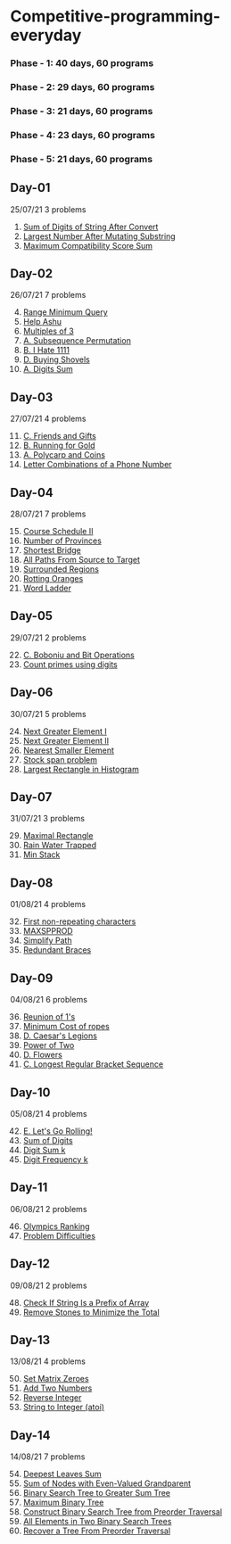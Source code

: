 # Competitive-programming-everyday
### Phase - 1: 40 days, 60 programs
### Phase - 2: 29 days, 60 programs
### Phase - 3: 21 days, 60 programs
### Phase - 4: 23 days, 60 programs
### Phase - 5: 21 days, 60 programs

## Day-01
25/07/21
3 problems

1. [Sum of Digits of String After Convert](https://leetcode.com/contest/weekly-contest-251/problems/sum-of-digits-of-string-after-convert/)
2. [Largest Number After Mutating Substring](https://leetcode.com/contest/weekly-contest-251/problems/largest-number-after-mutating-substring/)
3. [Maximum Compatibility Score Sum](https://leetcode.com/contest/weekly-contest-251/problems/maximum-compatibility-score-sum/)

## Day-02
26/07/21
7 problems

4. [Range Minimum Query](https://www.spoj.com/problems/RMQSQ/)
5. [Help Ashu](https://www.hackerearth.com/practice/data-structures/advanced-data-structures/fenwick-binary-indexed-trees/practice-problems/algorithm/help-ashu-1/)
6. [Multiples of 3](https://www.codechef.com/problems/MULTQ3)
7. [A. Subsequence Permutation](https://codeforces.com/contest/1552/problem/A)
8. [B. I Hate 1111](https://codeforces.com/contest/1526/problem/B)
9. [D. Buying Shovels](https://codeforces.com/contest/1360/problem/D)
10. [A. Digits Sum](https://codeforces.com/contest/1553/problem/A)

## Day-03
27/07/21
4 problems

11. [C. Friends and Gifts](https://codeforces.com/contest/1283/problem/C)
12. [B. Running for Gold](https://codeforces.com/contest/1552/problem/B)
13. [A. Polycarp and Coins](https://codeforces.com/contest/1551/problem/A)
14. [Letter Combinations of a Phone Number](https://leetcode.com/problems/letter-combinations-of-a-phone-number/)

## Day-04
28/07/21
7 problems

15. [Course Schedule II](https://leetcode.com/problems/course-schedule-ii/)
16. [Number of Provinces](https://leetcode.com/problems/number-of-provinces/)
17. [Shortest Bridge](https://leetcode.com/problems/shortest-bridge/)
18. [All Paths From Source to Target](https://leetcode.com/problems/all-paths-from-source-to-target/)
19. [Surrounded Regions](https://leetcode.com/problems/surrounded-regions/)
20. [Rotting Oranges](https://leetcode.com/problems/rotting-oranges/)
21. [Word Ladder](https://leetcode.com/problems/word-ladder/)

## Day-05
29/07/21
2 problems

22. [C. Boboniu and Bit Operations](https://codeforces.com/contest/1395/problem/C)
23. [Count primes using digits](https://www.geeksforgeeks.org/count-all-prime-numbers-that-can-be-formed-using-digits-of-a-given-number/)

## Day-06
30/07/21
5 problems

24. [Next Greater Element I](https://leetcode.com/problems/next-greater-element-i/)
25. [Next Greater Element II](https://leetcode.com/problems/next-greater-element-ii/)
26. [Nearest Smaller Element](https://www.interviewbit.com/old/problems/nearest-smaller-element/)
27. [Stock span problem](https://practice.geeksforgeeks.org/problems/stock-span-problem-1587115621/1#)
28. [Largest Rectangle in Histogram](https://www.interviewbit.com/old/problems/largest-rectangle-in-histogram/)

## Day-07
31/07/21
3 problems

29. [Maximal Rectangle](https://leetcode.com/problems/maximal-rectangle/)
30. [Rain Water Trapped](https://www.interviewbit.com/old/problems/rain-water-trapped/)
31. [Min Stack](https://leetcode.com/problems/min-stack/)

## Day-08
01/08/21
4 problems

32. [First non-repeating characters](https://www.interviewbit.com/old/problems/first-non-repeating-character-in-a-stream-of-characters/)
33. [MAXSPPROD](https://www.interviewbit.com/problems/maxspprod/)
34. [Simplify Path](https://leetcode.com/problems/simplify-path/)
35. [Redundant Braces](https://www.interviewbit.com/old/problems/redundant-braces/)

## Day-09
04/08/21
6 problems

36. [Reunion of 1's](https://www.hackerearth.com/practice/data-structures/disjoint-data-strutures/basics-of-disjoint-data-structures/practice-problems/algorithm/reunion-of-1s-1b5bd063/)
37. [Minimum Cost of ropes](https://practice.geeksforgeeks.org/problems/minimum-cost-of-ropes-1587115620/1#)
38. [D. Caesar's Legions](https://codeforces.com/problemset/problem/118/D)
39. [Power of Two](https://leetcode.com/problems/power-of-two/)
40. [D. Flowers](https://codeforces.com/problemset/problem/474/D)
41. [C. Longest Regular Bracket Sequence](https://codeforces.com/problemset/problem/5/C)

## Day-10
05/08/21
4 problems

42. [E. Let's Go Rolling!](https://codeforces.com/problemset/problem/38/E)
43. [Sum of Digits](https://www.spoj.com/problems/CPCRC1C/)
44. [Digit Sum k](https://www.youtube.com/watch?v=L1ZC9MI5yhY)
45. [Digit Frequency k](https://www.youtube.com/watch?v=L1ZC9MI5yhY)

## Day-11
06/08/21
2 problems

46. [Olympics Ranking](https://www.codechef.com/AUG21C/problems/OLYRANK)
47. [Problem Difficulties](https://www.codechef.com/AUG21C/problems/PROBDIFF)

## Day-12
09/08/21
2 problems

48. [Check If String Is a Prefix of Array](https://leetcode.com/problems/check-if-string-is-a-prefix-of-array/)
49. [Remove Stones to Minimize the Total](https://leetcode.com/problems/remove-stones-to-minimize-the-total/)

## Day-13
13/08/21
4 problems

50. [Set Matrix Zeroes](https://leetcode.com/explore/challenge/card/august-leetcoding-challenge-2021/614/week-2-august-8th-august-14th/3888/)
51. [Add Two Numbers](https://leetcode.com/problems/add-two-numbers/)
52. [Reverse Integer](https://leetcode.com/problems/reverse-integer/)
53. [String to Integer (atoi)](https://leetcode.com/problems/string-to-integer-atoi/)

## Day-14
14/08/21
7 problems

54. [Deepest Leaves Sum](https://leetcode.com/problems/deepest-leaves-sum/)
55. [Sum of Nodes with Even-Valued Grandparent](https://leetcode.com/problems/sum-of-nodes-with-even-valued-grandparent/)
56. [Binary Search Tree to Greater Sum Tree](https://leetcode.com/problems/binary-search-tree-to-greater-sum-tree/)
57. [Maximum Binary Tree](https://leetcode.com/problems/maximum-binary-tree/)
58. [Construct Binary Search Tree from Preorder Traversal](https://leetcode.com/problems/construct-binary-search-tree-from-preorder-traversal/)
59. [All Elements in Two Binary Search Trees](https://leetcode.com/problems/all-elements-in-two-binary-search-trees/)
60. [Recover a Tree From Preorder Traversal](https://leetcode.com/problems/recover-a-tree-from-preorder-traversal/)